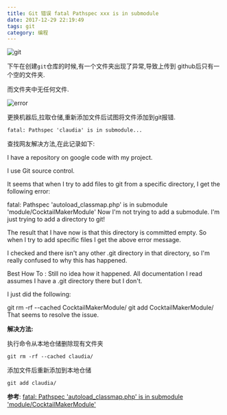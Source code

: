 ```yaml
---
title: Git 错误 fatal Pathspec xxx is in submodule
date: 2017-12-29 22:19:49
tags: git
category: 编程
---
```


![git](/images/git.png "post-cover")

下午在创建`git`仓库的时候,有一个文件夹出现了异常,导致上传到 github后只有一个空的文件夹.

而文件夹中无任何文件.

![error](/images/Snipaste_2017-12-29_22-26-11.png)

更换机器后,拉取仓储,重新添加文件后试图将文件添加到git报错.

```
fatal: Pathspec 'claudia' is in submodule...
```

查找网友解决方法,在此记录如下:

I have a repository on google code with my project.

I use Git source control.

It seems that when I try to add files to git from a specific directory, I get the following error:

fatal: Pathspec 'autoload_classmap.php' is in submodule 'module/CocktailMakerModule'
Now I'm not trying to add a submodule. I'm just trying to add a directory to git!

The result that I have now is that this directory is committed empty. So when I try to add specific files I get the above error message.

I checked and there isn't any other .git directory in that directory, so I'm really confused to why this has happened.

Best How To :
Still no idea how it happened. All documentation I read assumes I have a .git directory there but I don't.

I just did the following:

git rm -rf --cached CocktailMakerModule/
git add CocktailMakerModule/
That seems to resolve the issue.

**解决方法:**

执行命令从本地仓储删除现有文件夹

```shell
git rm -rf --cached claudia/
```

添加文件后重新添加到本地仓储

```shell
git add claudia/
```

**参考**:
[fatal: Pathspec 'autoload_classmap.php' is in submodule 'module/CocktailMakerModule'](http://www.howtobuildsoftware.com/index.php/how-do/coYr/git-fatal-pathspec-autoload-classmapphp-is-in-submodule-module-cocktailmakermodule)
